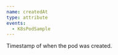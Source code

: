 ```yaml
---
name: createdAt
type: attribute
events:
  - K8sPodSample
---
```


Timestamp of when the pod was created.